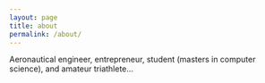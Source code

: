 ```yaml
---
layout: page
title: about
permalink: /about/
---
```


Aeronautical engineer, entrepreneur, student (masters in computer science), and amateur triathlete...
